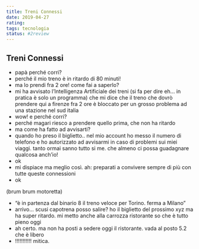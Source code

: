 ```yaml
---
title: Treni Connessi
date: 2019-04-27
rating: 
tags: tecnologia
status: #2review
---
```

## Treni Connessi

- papà perché corri?
- perché il mio treno è in ritardo di 80 minuti!
- ma lo prendi fra 2 ore! come fai a saperlo?
- mi ha avvisato l’Intelligenza Artificiale dei treni (si fa per dire eh... in pratica è solo un programma) che mi dice che il treno che dovrò prendere qui a firenze fra 2 ore è bloccato per un grosso problema ad una stazione nel sud italia
- wow! e perché corri?
- perché magari riesco a prendere quello prima, che non ha ritardo
- ma come ha fatto ad avvisarti?
- quando ho preso il biglietto.. nel mio account ho messo il numero di telefono e ho autorizzato ad avvisarmi in caso di problemi sui miei viaggi. tanto ormai sanno tutto si me. che almeno ci possa guadagnare qualcosa anch’io!
- ok
- mi dispiace ma meglio così. ah: preparati a convivere sempre di più con tutte queste connessioni
- ok

(brum brum motoretta)

- “è in partenza dal binario 8 il treno veloce per Torino. ferma a Milano”
- arrivo... scusi capotrena posso salire? ho il biglietto del prossimo xyz ma ha super ritardo. mi metto anche alla carrozza ristorante so che è tutto pieno oggi
- ah certo. ma non ha posti a sedere oggi il ristorante. vada al posto 5.2 che è libero
- !!!!!!!!!!! mitica.
